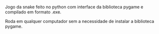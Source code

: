 Jogo da snake feito no python com interface da biblioteca pygame e compilado em formato .exe.

Roda em qualquer computador sem a necessidade de instalar a biblioteca pygame.
